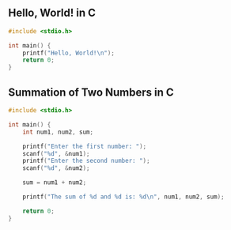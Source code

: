 ## Hello, World! in C

```c
#include <stdio.h>

int main() {
    printf("Hello, World!\n");
    return 0;
}
```

## Summation of Two Numbers in C

```c
#include <stdio.h>

int main() {
    int num1, num2, sum;

    printf("Enter the first number: ");
    scanf("%d", &num1);
    printf("Enter the second number: ");
    scanf("%d", &num2);

    sum = num1 + num2;

    printf("The sum of %d and %d is: %d\n", num1, num2, sum);

    return 0;
}
```

